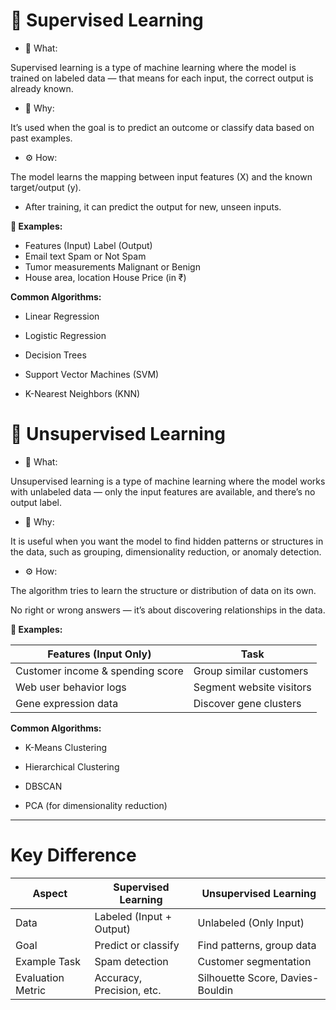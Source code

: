 # **🔷 Supervised Learning**

- 🧠 What:

Supervised learning is a type of machine learning where the model is trained on labeled data — that means for each input, the correct output is already known.

- 📌 Why:

It’s used when the goal is to predict an outcome or classify data based on past examples.

- ⚙️ How:

The model learns the mapping between input features (X) and the known target/output (y).

- After training, it can predict the output for new, unseen inputs.

**🧪 Examples:**
  - Features (Input)	Label (Output)
  - Email text	Spam or Not Spam
  - Tumor measurements	Malignant or Benign
  - House area, location	House Price (in ₹)

**Common Algorithms:**

- Linear Regression

- Logistic Regression

- Decision Trees

- Support Vector Machines (SVM)

- K-Nearest Neighbors (KNN)

# **🔷 Unsupervised Learning**

- 🧠 What:

Unsupervised learning is a type of machine learning where the model works with unlabeled data — only the input features are available, and there’s no output label.

- 📌 Why:

It is useful when you want the model to find hidden patterns or structures in the data, such as grouping, dimensionality reduction, or anomaly detection.

- ⚙️ How:

The algorithm tries to learn the structure or distribution of data on its own.

No right or wrong answers — it’s about discovering relationships in the data.


**🧪 Examples:**

| Features (Input Only)            | Task                     |
| -------------------------------- | ------------------------ |
| Customer income & spending score | Group similar customers  |
| Web user behavior logs           | Segment website visitors |
| Gene expression data             | Discover gene clusters   |


**Common Algorithms:**

- K-Means Clustering

- Hierarchical Clustering

- DBSCAN

- PCA (for dimensionality reduction)

---

# **Key Difference**

| Aspect            | Supervised Learning       | Unsupervised Learning            |
| ----------------- | ------------------------- | -------------------------------- |
| Data              | Labeled (Input + Output)  | Unlabeled (Only Input)           |
| Goal              | Predict or classify       | Find patterns, group data        |
| Example Task      | Spam detection            | Customer segmentation            |
| Evaluation Metric | Accuracy, Precision, etc. | Silhouette Score, Davies-Bouldin |

